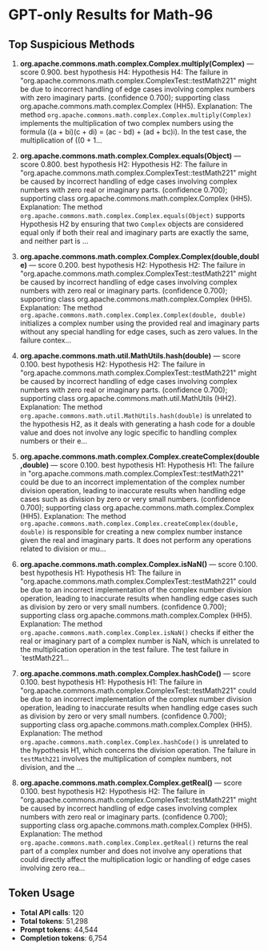 # GPT-only Results for Math-96

## Top Suspicious Methods

1. **org.apache.commons.math.complex.Complex.multiply(Complex)** — score 0.900. best hypothesis H4: Hypothesis H4: The failure in "org.apache.commons.math.complex.ComplexTest::testMath221" might be due to incorrect handling of edge cases involving complex numbers with zero imaginary parts. (confidence 0.700); supporting class org.apache.commons.math.complex.Complex (HH5).
    Explanation: The method `org.apache.commons.math.complex.Complex.multiply(Complex)` implements the multiplication of two complex numbers using the formula \((a + bi)(c + di) = (ac - bd) + (ad + bc)i\). In the test case, the multiplication of \((0 + 1...

2. **org.apache.commons.math.complex.Complex.equals(Object)** — score 0.800. best hypothesis H2: Hypothesis H2: The failure in "org.apache.commons.math.complex.ComplexTest::testMath221" might be caused by incorrect handling of edge cases involving complex numbers with zero real or imaginary parts. (confidence 0.700); supporting class org.apache.commons.math.complex.Complex (HH5).
    Explanation: The method `org.apache.commons.math.complex.Complex.equals(Object)` supports Hypothesis H2 by ensuring that two `Complex` objects are considered equal only if both their real and imaginary parts are exactly the same, and neither part is ...

3. **org.apache.commons.math.complex.Complex.Complex(double,double)** — score 0.200. best hypothesis H2: Hypothesis H2: The failure in "org.apache.commons.math.complex.ComplexTest::testMath221" might be caused by incorrect handling of edge cases involving complex numbers with zero real or imaginary parts. (confidence 0.700); supporting class org.apache.commons.math.complex.Complex (HH5).
    Explanation: The method `org.apache.commons.math.complex.Complex.Complex(double, double)` initializes a complex number using the provided real and imaginary parts without any special handling for edge cases, such as zero values. In the failure contex...

4. **org.apache.commons.math.util.MathUtils.hash(double)** — score 0.100. best hypothesis H2: Hypothesis H2: The failure in "org.apache.commons.math.complex.ComplexTest::testMath221" might be caused by incorrect handling of edge cases involving complex numbers with zero real or imaginary parts. (confidence 0.700); supporting class org.apache.commons.math.util.MathUtils (HH2).
    Explanation: The method `org.apache.commons.math.util.MathUtils.hash(double)` is unrelated to the hypothesis H2, as it deals with generating a hash code for a double value and does not involve any logic specific to handling complex numbers or their e...

5. **org.apache.commons.math.complex.Complex.createComplex(double,double)** — score 0.100. best hypothesis H1: Hypothesis H1: The failure in "org.apache.commons.math.complex.ComplexTest::testMath221" could be due to an incorrect implementation of the complex number division operation, leading to inaccurate results when handling edge cases such as division by zero or very small numbers. (confidence 0.700); supporting class org.apache.commons.math.complex.Complex (HH5).
    Explanation: The method `org.apache.commons.math.complex.Complex.createComplex(double, double)` is responsible for creating a new complex number instance given the real and imaginary parts. It does not perform any operations related to division or mu...

6. **org.apache.commons.math.complex.Complex.isNaN()** — score 0.100. best hypothesis H1: Hypothesis H1: The failure in "org.apache.commons.math.complex.ComplexTest::testMath221" could be due to an incorrect implementation of the complex number division operation, leading to inaccurate results when handling edge cases such as division by zero or very small numbers. (confidence 0.700); supporting class org.apache.commons.math.complex.Complex (HH5).
    Explanation: The method `org.apache.commons.math.complex.Complex.isNaN()` checks if either the real or imaginary part of a complex number is NaN, which is unrelated to the multiplication operation in the test failure. The test failure in `testMath221...

7. **org.apache.commons.math.complex.Complex.hashCode()** — score 0.100. best hypothesis H1: Hypothesis H1: The failure in "org.apache.commons.math.complex.ComplexTest::testMath221" could be due to an incorrect implementation of the complex number division operation, leading to inaccurate results when handling edge cases such as division by zero or very small numbers. (confidence 0.700); supporting class org.apache.commons.math.complex.Complex (HH5).
    Explanation: The method `org.apache.commons.math.complex.Complex.hashCode()` is unrelated to the hypothesis H1, which concerns the division operation. The failure in `testMath221` involves the multiplication of complex numbers, not division, and the ...

8. **org.apache.commons.math.complex.Complex.getReal()** — score 0.100. best hypothesis H2: Hypothesis H2: The failure in "org.apache.commons.math.complex.ComplexTest::testMath221" might be caused by incorrect handling of edge cases involving complex numbers with zero real or imaginary parts. (confidence 0.700); supporting class org.apache.commons.math.complex.Complex (HH5).
    Explanation: The method `org.apache.commons.math.complex.Complex.getReal()` returns the real part of a complex number and does not involve any operations that could directly affect the multiplication logic or handling of edge cases involving zero rea...


## Token Usage

- **Total API calls**: 120
- **Total tokens**: 51,298
- **Prompt tokens**: 44,544
- **Completion tokens**: 6,754
